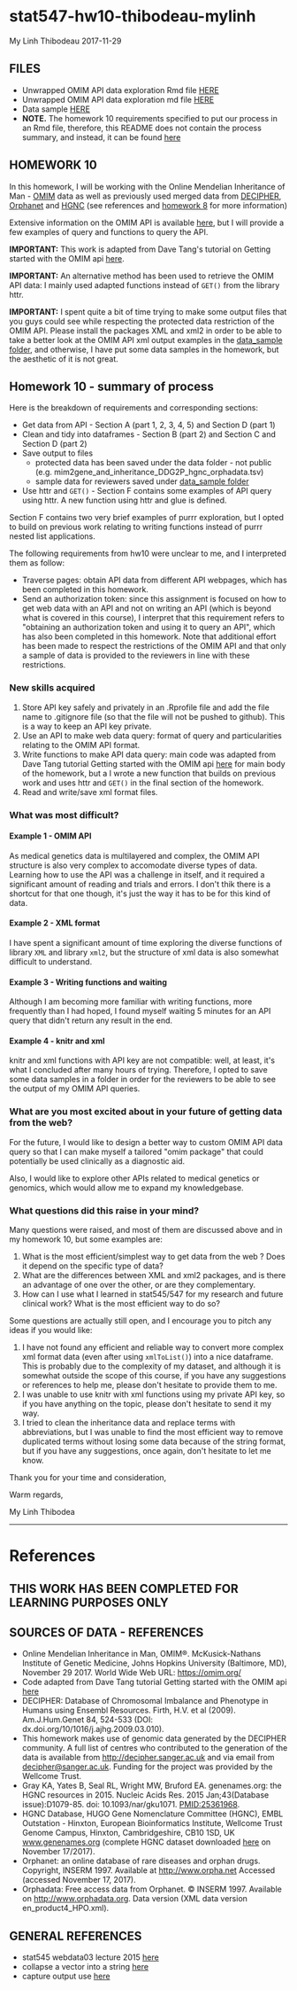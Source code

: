 stat547-hw10-thibodeau-mylinh
================
My Linh Thibodeau
2017-11-29

FILES
-----

-   Unwrapped OMIM API data exploration Rmd file [HERE](https://github.com/mylinhthibodeau/STAT545-HW-thibodeau-mylinh/blob/master/stat547-hw10-thibodeau-mylinh/hw10-unwrapped-api.Rmd)
-   Unwrapped OMIM API data exploration md file [HERE](https://github.com/mylinhthibodeau/STAT545-HW-thibodeau-mylinh/blob/master/stat547-hw10-thibodeau-mylinh/hw10-unwrapped-api.md)
-   Data sample [HERE](https://github.com/mylinhthibodeau/STAT545-HW-thibodeau-mylinh/blob/master/stat547-hw10-thibodeau-mylinh/data_sample)
-   **NOTE.** The homework 10 requirements specified to put our process in an Rmd file, therefore, this README does not contain the process summary, and instead, it can be found [here](https://github.com/mylinhthibodeau/STAT545-HW-thibodeau-mylinh/blob/master/stat547-hw10-thibodeau-mylinh/stat547-hw10-thibodeau-mylinh.Rmd)

HOMEWORK 10
-----------

In this homework, I will be working with the Online Mendelian Inheritance of Man - [OMIM](https://omim.org/) data as well as previously used merged data from [DECIPHER](http://decipher.sanger.ac.uk), [Orphanet](http://www.orpha.net) and [HGNC](https://www.genenames.org/cgi-bin/statistics) (see references and [homework 8](https://github.com/mylinhthibodeau/STAT545-HW-thibodeau-mylinh/tree/master/stat547-hw8-thibodeau-mylinh) for more information)

Extensive information on the OMIM API is available [here](https://omim.org/help/api), but I will provide a few examples of query and functions to query the API.

**IMPORTANT:** This work is adapted from Dave Tang's tutorial on Getting started with the OMIM api [here](https://davetang.org/muse/2015/03/17/getting-started-with-the-omim-api/).

**IMPORTANT:** An alternative method has been used to retrieve the OMIM API data: I mainly used adapted functions instead of `GET()` from the library httr.

**IMPORTANT:** I spent quite a bit of time trying to make some output files that you guys could see while respecting the protected data restriction of the OMIM API. Please install the packages XML and xml2 in order to be able to take a better look at the OMIM API xml output examples in the [data\_sample folder](%22stat547-hw10-thibodeau-mylinh/data_sample%22), and otherwise, I have put some data samples in the homework, but the aesthetic of it is not great.

Homework 10 - summary of process
--------------------------------

Here is the breakdown of requirements and corresponding sections:

-   Get data from API - Section A (part 1, 2, 3, 4, 5) and Section D (part 1)
-   Clean and tidy into dataframes - Section B (part 2) and Section C and Section D (part 2)
-   Save output to files
    -   protected data has been saved under the data folder - not public (e.g. mim2gene\_and\_inheritance\_DDG2P\_hgnc\_orphadata.tsv)
    -   sample data for reviewers saved under [data\_sample folder](%22stat547-hw10-thibodeau-mylinh/data_sample%22)
-   Use httr and `GET()` - Section F contains some examples of API query using httr. A new function using httr and glue is defined.

Section F contains two very brief examples of purrr exploration, but I opted to build on previous work relating to writing functions instead of purrr nested list applications.

The following requirements from hw10 were unclear to me, and I interpreted them as follow:

-   Traverse pages: obtain API data from different API webpages, which has been completed in this homework.
-   Send an authorization token: since this assignment is focused on how to get web data with an API and not on writing an API (which is beyond what is covered in this course), I interpret that this requirement refers to "obtaining an authorization token and using it to query an API", which has also been completed in this homework. Note that additional effort has been made to respect the restrictions of the OMIM API and that only a sample of data is provided to the reviewers in line with these restrictions.

### New skills acquired

1.  Store API key safely and privately in an .Rprofile file and add the file name to .gitignore file (so that the file will not be pushed to github). This is a way to keep an API key private.
2.  Use an API to make web data query: format of query and particularities relating to the OMIM API format.
3.  Write functions to make API data query: main code was adapted from Dave Tang tutorial Getting started with the OMIM api [here](https://davetang.org/muse/2015/03/17/getting-started-with-the-omim-api/) for main body of the homework, but a I wrote a new function that builds on previous work and uses httr and `GET()` in the final section of the homework.
4.  Read and write/save xml format files.

### What was most difficult?

#### Example 1 - OMIM API

As medical genetics data is multilayered and complex, the OMIM API structure is also very complex to accomodate diverse types of data. Learning how to use the API was a challenge in itself, and it required a significant amount of reading and trials and errors. I don't thik there is a shortcut for that one though, it's just the way it has to be for this kind of data.

#### Example 2 - XML format

I have spent a significant amount of time exploring the diverse functions of library `XML` and library `xml2`, but the structure of xml data is also somewhat difficult to understand.

#### Example 3 - Writing functions and waiting

Although I am becoming more familiar with writing functions, more frequently than I had hoped, I found myself waiting 5 minutes for an API query that didn't return any result in the end.

#### Example 4 - knitr and xml

knitr and xml functions with API key are not compatible: well, at least, it's what I concluded after many hours of trying. Therefore, I opted to save some data samples in a folder in order for the reviewers to be able to see the output of my OMIM API queries.

### What are you most excited about in your future of getting data from the web?

For the future, I would like to design a better way to custom OMIM API data query so that I can make myself a tailored "omim package" that could potentially be used clinically as a diagnostic aid.

Also, I would like to explore other APIs related to medical genetics or genomics, which would allow me to expand my knowledgebase.

### What questions did this raise in your mind?

Many questions were raised, and most of them are discussed above and in my homework 10, but some examples are:

1.  What is the most efficient/simplest way to get data from the web ? Does it depend on the specific type of data?
2.  What are the differences between XML and xml2 packages, and is there an advantage of one over the other, or are they complementary.
3.  How can I use what I learned in stat545/547 for my research and future clinical work? What is the most efficient way to do so?

Some questions are actually still open, and I encourage you to pitch any ideas if you would like:

1.  I have not found any efficient and reliable way to convert more complex xml format data (even after using `xmlToList()`) into a nice dataframe. This is probably due to the complexity of my dataset, and although it is somewhat outside the scope of this course, if you have any suggestions or references to help me, please don't hesitate to provide them to me.
2.  I was unable to use knitr with xml functions using my private API key, so if you have anything on the topic, please don't hesitate to send it my way.
3.  I tried to clean the inheritance data and replace terms with abbreviations, but I was unable to find the most efficient way to remove duplicated terms without losing some data because of the string format, but if you have any suggestions, once again, don't hesitate to let me know.

Thank you for your time and consideration,

Warm regards,

My Linh Thibodea

------------------------------------------------------------------------

References
==========

THIS WORK HAS BEEN COMPLETED FOR LEARNING PURPOSES ONLY
-------------------------------------------------------

SOURCES OF DATA - REFERENCES
----------------------------

-   Online Mendelian Inheritance in Man, OMIM®. McKusick-Nathans Institute of Genetic Medicine, Johns Hopkins University (Baltimore, MD), November 29 2017. World Wide Web URL: <https://omim.org/>
-   Code adapted from Dave Tang tutorial Getting started with the OMIM api [here](https://davetang.org/muse/2015/03/17/getting-started-with-the-omim-api/)
-   DECIPHER: Database of Chromosomal Imbalance and Phenotype in Humans using Ensembl Resources. Firth, H.V. et al (2009). Am.J.Hum.Genet 84, 524-533 (DOI: dx.doi.org/10/1016/j.ajhg.2009.03.010).
-   This homework makes use of genomic data generated by the DECIPHER community. A full list of centres who contributed to the generation of the data is available from <http://decipher.sanger.ac.uk> and via email from <decipher@sanger.ac.uk>. Funding for the project was provided by the Wellcome Trust.
-   Gray KA, Yates B, Seal RL, Wright MW, Bruford EA. genenames.org: the HGNC resources in 2015. Nucleic Acids Res. 2015 Jan;43(Database issue):D1079-85. doi: 10.1093/nar/gku1071. <PMID:25361968>.
-   HGNC Database, HUGO Gene Nomenclature Committee (HGNC), EMBL Outstation - Hinxton, European Bioinformatics Institute, Wellcome Trust Genome Campus, Hinxton, Cambridgeshire, CB10 1SD, UK www.genenames.org (complete HGNC dataset downloaded [here](https://www.genenames.org/cgi-bin/statistics) on November 17/2017).
-   Orphanet: an online database of rare diseases and orphan drugs. Copyright, INSERM 1997. Available at <http://www.orpha.net> Accessed (accessed November 17, 2017).
-   Orphadata: Free access data from Orphanet. © INSERM 1997. Available on <http://www.orphadata.org>. Data version (XML data version en\_product4\_HPO.xml).

GENERAL REFERENCES
------------------

-   stat545 webdata03 lecture 2015 [here](http://stat545.com/webdata03_activity.html)
-   collapse a vector into a string [here](http://r.789695.n4.nabble.com/Concatenating-one-character-vector-into-one-string-td835795.html)
-   capture output use [here](https://stackoverflow.com/questions/27594541/export-a-list-into-a-csv-or-txt-file-in-r)
